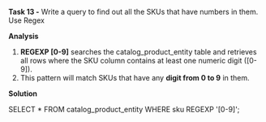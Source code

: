 **Task 13 -** Write a query to find out all the SKUs that have numbers in them. Use Regex

**Analysis**

1. **REGEXP [0-9]** searches the catalog_product_entity table and retrieves all rows where the SKU column contains at least one numeric digit ([0-9]).
2. This pattern will match SKUs that have any **digit from 0 to 9** in them.



**Solution**

SELECT
    *
FROM
    catalog_product_entity
WHERE
    sku REGEXP '[0-9]';

